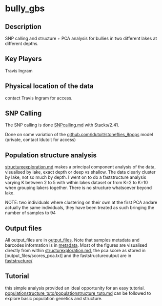 # bully_gbs

## Description
SNP calling and structure + PCA analysis for bullies in two different lakes at different depths.

## Key Players

Travis Ingram

## Physical location of the data

contact Travis Ingram for access.

## SNP Calling
The SNP calling is done [SNPcalling.md](SNPcalling.md) with Stacks/2.41. 

 Done on some variation of the [github.com/ldutoit/stoneflies_8pops](github.com/ldutoit/stoneflies_8pops) model (private, contact ldutoit for access)


## Population structure analysis

[structureexploration.md](structureexploration.md) makes a principal component analysis of the data, visualised by lake, exact depth or deep vs shallow. The data clearly cluster by lake, not so much by depth. I went on to do a faststructure analysis varying K between 2 to 5 with within lakes dataset or from K=2 to K=10 when grouping lakers together.  There is no structure whatsoever beyond lake.

NOTE: two individuals where clustering on their own at the first PCA andare actually the same individuals, they have been treated as such bringing the number of samples to 94

## Output files

All output_files are in [output_files](output_files). Note that samples metadata and barcodes information is in [metadata](metadata). Most of the figures are visualised directly from within [structurexploration.md](structurexploration.md), the pca score as stored in [output_files/scores_pca.txt] and the faststructureoutput are in [faststructure/](faststructure)


## Tutorial

this simple analysis provided an ideal opportunity for an easy tutorial. [populationstructure_tuto/populationstructure_tuto.md](populationstructure_tuto/populationstructure_tuto.md) can be followed to explore basic population genetics and structure.
